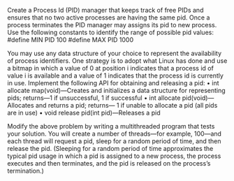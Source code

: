 Create a Process Id (PID) manager that keeps track of free PIDs and ensures that no two active processes are having the same pid. Once a process terminates the PID manager may assigns its pid to new process.
Use the following constants to identify the range of possible pid values:
#define MIN PID 100
#define MAX PID 1000

You may use any data structure of your choice to represent the availability of process identifiers. One strategy is to adopt what Linux has done and use a bitmap in which a value of 0 at position i indicates that a process id of value i is available and a value of 1 indicates that the process id is currently in use.
Implement the following API for obtaining and releasing a pid:
• int allocate map(void)—Creates and initializes a data structure for representing pids; returns—1 if unsuccessful, 1 if successful
• int allocate pid(void)—Allocates and returns a pid; returns— 1 if unable to allocate a pid (all pids are in use)
• void release pid(int pid)—Releases a pid 

Modify the above problem by writing a multithreaded program that tests your solution. You will create a number of threads—for example, 100—and each thread will request a pid, sleep for a random period of time, and then release the pid. (Sleeping for a random period of time approximates the typical pid usage in which a pid is assigned to a new process, the process executes and then terminates, and the pid is released on the process’s termination.) 
